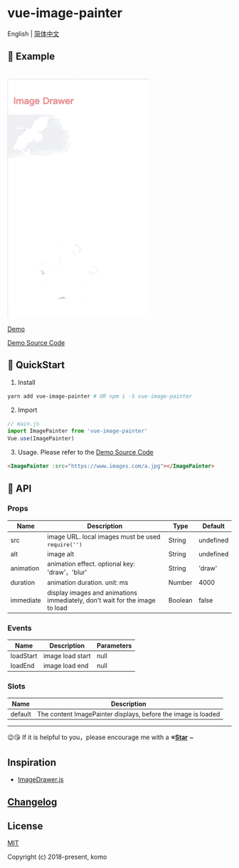 # vue-image-painter

English | [简体中文](./README.zh-CN.md)

## 🌰 Example

<img src="./demo/assets/demo.gif" width="320" style="margin-top: 20px;">

[Demo](https://komomoo.github.io/vue-image-painter/demo/dist/)

[Demo Source Code](https://github.com/komomoo/vue-image-painter/blob/master/demo/App.vue)

## 🚀 QuickStart

1.  Install

```bash
yarn add vue-image-painter # OR npm i -S vue-image-painter
```

2.  Import

```js
// main.js
import ImagePainter from 'vue-image-painter'
Vue.use(ImagePainter)
```

3.  Usage. Please refer to the [Demo Source Code](https://github.com/komomoo/vue-image-painter/blob/master/demo/App.vue)

```html
<ImagePainter :src="https://www.images.com/a.jpg"></ImagePainter>
```

## 🔌 API

### Props

| Name      | Description                                                                 | Type    | Default   |
| --------- | --------------------------------------------------------------------------- | ------- | --------- |
| src       | image URL. local images must be used `require('')`                          | String  | undefined |
| alt       | image alt                                                                   | String  | undefined |
| animation | animation effect. optional key: 'draw'，'blur'                              | String  | 'draw'    |
| duration  | animation duration. unit: ms                                                | Number  | 4000      |
| immediate | display images and animations immediately, don't wait for the image to load | Boolean | false     |

### Events

| Name      | Description      | Parameters |
| --------- | ---------------- | ---------- |
| loadStart | image load start | null       |
| loadEnd   | image load end   | null       |

### Slots

| Name    | Description                                                   |
| ------- | ------------------------------------------------------------- |
| default | The content ImagePainter displays, before the image is loaded |

---

😉😘 If it is helpful to you，please encourage me with a <b>⭐️<a href="#">Star</a></b> ~

## Inspiration

- [ImageDrawer.js](https://github.com/UstymUkhman/ImageDrawer.js)

## [Changelog](./CHANGELOG.md)

## License

[MIT](http://opensource.org/licenses/MIT)

Copyright (c) 2018-present, komo
